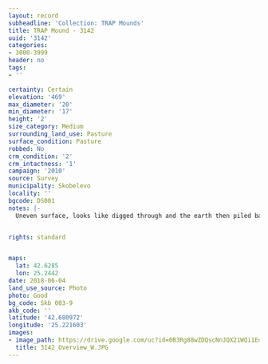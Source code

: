 ```yaml
---
layout: record
subheadline: 'Collection: TRAP Mounds'
title: TRAP Mound - 3142
uuid: '3142'
categories:
- 3000-3999
header: no
tags:
- ''

certainty: Certain
elevation: '469'
max_diameter: '20'
min_diameter: '17'
height: '2'
size_category: Medium
surrounding_land_use: Pasture
surface_condition: Pasture
robbed: No
crm_condition: '2'
crm_intactness: '1'
campaign: '2010'
source: Survey
municipality: Skobelevo
locality: ''
bgcode: DS001
notes: |-
  Uneven surface, looks like digged through and the earth then piled back to the shape of mound.


rights: standard


maps:
  lat: 42.6285
  lon: 25.2442
date: 2018-06-04
land_use_source: Photo
photo: Good
bg_code: Skb 003-9
akb_code: ''
latitude: '42.680972'
longitude: '25.221603'
images:
- image_path: https://drive.google.com/uc?id=0B3Rg88wZDQscNnJQX21WQi1EdHM
  title: 3142_Overview_W.JPG
---
```

